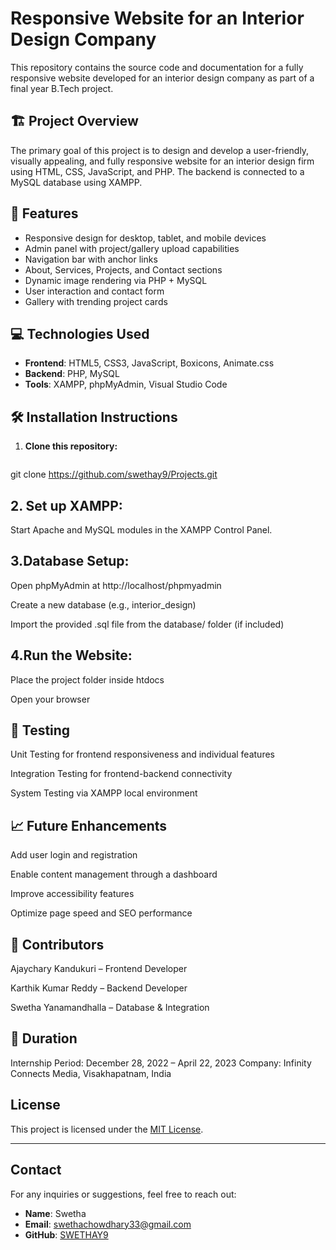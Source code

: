 # Responsive Website for an Interior Design Company

This repository contains the source code and documentation for a fully responsive website developed for an interior design company as part of a final year B.Tech project.

## 🏗️ Project Overview

The primary goal of this project is to design and develop a user-friendly, visually appealing, and fully responsive website for an interior design firm using HTML, CSS, JavaScript, and PHP. The backend is connected to a MySQL database using XAMPP.

## 📌 Features

- Responsive design for desktop, tablet, and mobile devices
- Admin panel with project/gallery upload capabilities
- Navigation bar with anchor links
- About, Services, Projects, and Contact sections
- Dynamic image rendering via PHP + MySQL
- User interaction and contact form
- Gallery with trending project cards

## 💻 Technologies Used

- **Frontend**: HTML5, CSS3, JavaScript, Boxicons, Animate.css
- **Backend**: PHP, MySQL
- **Tools**: XAMPP, phpMyAdmin, Visual Studio Code

## 🛠️ Installation Instructions

1. **Clone this repository:**
   ```bash
  git clone https://github.com/swethay9/Projects.git
## 2. Set up XAMPP:

Start Apache and MySQL modules in the XAMPP Control Panel.

## 3.Database Setup:

Open phpMyAdmin at http://localhost/phpmyadmin

Create a new database (e.g., interior_design)

Import the provided .sql file from the database/ folder (if included)

## 4.Run the Website:

Place the project folder inside htdocs

Open your browser 
## 🧪 Testing
Unit Testing for frontend responsiveness and individual features

Integration Testing for frontend-backend connectivity

System Testing via XAMPP local environment

## 📈 Future Enhancements
Add user login and registration

Enable content management through a dashboard

Improve accessibility features

Optimize page speed and SEO performance


## 👥 Contributors
Ajaychary Kandukuri – Frontend Developer

 Karthik Kumar Reddy – Backend Developer

 Swetha Yanamandhalla – Database & Integration

## 📅 Duration
Internship Period: December 28, 2022 – April 22, 2023
Company: Infinity Connects Media, Visakhapatnam, India

## License
This project is licensed under the [MIT License](LICENSE).

---

## Contact
For any inquiries or suggestions, feel free to reach out:
- **Name**: Swetha
- **Email**: swethachowdhary33@gmail.com
- **GitHub**: [SWETHAY9](https://github.com/swethay9)
